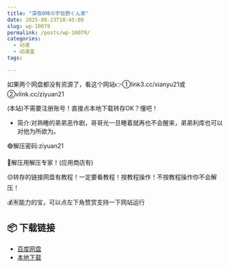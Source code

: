 ```yaml
---
title: "深夜0時の宇佐野くん家"
date: 2025-08-23T18:45:08
slug: wp-10079
permalink: /posts/wp-10079/
categories:
  - 动漫
  - 动漫盖
tags:

---
```


如果两个网盘都没有资源了，看这个网站👉①link3.cc/xianyu21或②vlink.cc/ziyuan21

(本站)不需要注册账号！直接点本地下载转存OK？懂吧！

*   简介:对熟睡的弟弟恶作剧，哥哥光一旦睡着就再也不会醒来，弟弟利库也可以对他为所欲为。

🟢解压密码:ziyuan21

🔵解压用解压专家！(应用商店有)

🟡转存的链接网盘有教程！一定要看教程！按教程操作！不按教程操作你不会解压！

💰🈶能力的宝，可以点左下角赞赏支持一下网站运行

## 📦 下载链接
- [百度网盘](https://blziyuan21.com/pay-download/10079?key=2b28a6b5fa&down_id=0)
- [本地下载](https://blziyuan21.com/pay-download/10079?key=2b28a6b5fa&down_id=1)

